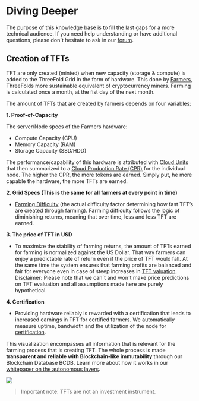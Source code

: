 
# Diving Deeper 
The purpose of this knowledge base is to fill the last gaps for a more technical audience. If you need help understanding or have additional questions, please don´t hesitate to ask in our [forum](https://forum.threefold.io).

## Creation of TFTs
TFT are only created (minted) when new capacity (storage & compute) is added to the ThreeFold Grid in the form of hardware. This done by [Farmers](become_a_farmer.md), ThreeFolds more sustainable equivalent of cryptocurrency miners.
Farming is calculated once a month, at the fist day of the next month.


The amount of TFTs that are created by farmers depends on four variables:

**1. Proof-of-Capacity**

The server/Node specs of the Farmers hardware:

* Compute Capacity (CPU)
* Memory Capacity (RAM)
* Storage Capacity (SSD/HDD)

The performance/capability of this hardware is attributed with [Cloud Units](cloud_units_4.md) that then summarized to a [Cloud Production Rate (CPR)](cloud_production_rate.md) for the individual node. The higher the CPR, the more tokens are earned. Simply put, he more capable the hardware, the more TFTs are earned.

**2. Grid Specs (This is the same for all farmers at every point in time)**

* [Farming Difficulty](token_limitedsupply.md) (the actual difficulty factor determining how fast TFT’s are created through farming). Farming difficulty follows the logic of diminishing returns, meaning that over time, less and less TFT are earned. 



**3. The price of TFT in USD**

* To maximize the stability of farming returns, the amount of TFTs earned for farming is normalized against the US Dollar. That way farmers can enjoy a predictable rate of return even if the price of TFT would fall. At the same time the system ensures that farming profits are balanced and fair for everyone even in case of steep increases in [TFT valuation](token_grid_valuation).  
Disclaimer: Please note that we can´t and won´t make price predictions on TFT evaluation and all assumptions made here are purely hypothetical.

**4. Certification**

* Providing hardware reliably is rewarded with a certification that leads to increased earnings in TFT for certified farmers. We automatically measure uptime, bandwidth and the utilization of the node for [certification](farming_program.md).

This visualization encompasses all information that is relevant for the farming process that is creating TFT. The whole process is made **transparent and reliable with Blockchain-like immutability** through our Blockchain Database BCDB. Learn more about how it works in our [whitepaper on the autonomous layers](autonomous_layer_whitepapers.md).


![](farming_rewards2.png)



> Important note: TFTs are not an investment instrument.